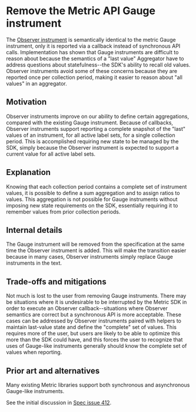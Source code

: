 # Remove the Metric API Gauge instrument

The [Observer instrument](./0072-metric-observer.md) is semantically
identical to the metric Gauge instrument, only it is reported via a
callback instead of synchronous API calls.  Implementation has shown
that Gauge instruments are difficult to reason about because the
semantics of a "last value" Aggregator have to address questions about
statefulness--the SDK's ability to recall old values.  Observer
instruments avoid some of these concerns because they are reported
once per collection period, making it easier to reason about "all
values" in an aggregator.

## Motivation

Observer instruments improve on our ability to define certain
aggregations, compared with the existing Gauge instrument.  Because of
callbacks, Observer instruments support reporting a complete snapshot
of the "last" values of an instrument, for all active label sets, for
a single collection period.  This is accomplished requiring new state
to be managed by the SDK, simply because the Observer instrument is
expected to support a current value for all active label sets.

## Explanation

Knowing that each collection period contains a complete set of
instrument values, it is possible to define a sum aggregation and to
assign ratios to values.  This aggregation is not possible for Gauge
instruments without imposing new state requirements on the SDK,
essentially requiring it to remember values from prior collection
periods.

## Internal details

The Gauge instrument will be removed from the specification at the
same time the Observer instrument is added.  This will make the
transition easier because in many cases, Observer instruments simply
replace Gauge instruments in the text.

## Trade-offs and mitigations

Not much is lost to the user from removing Gauge instruments.  There
may be situations where it is undesirable to be interrupted by the
Metric SDK in order to execute an Observer callback--situations where
Observer semantics are correct but a synchronous API is more
acceptable.  These cases can be addressed by Observer instruments
paired with helpers to maintain last-value state and define the
"complete" set of values.  This requires more of the user, but users
are likely to be able to optimize this more than the SDK could have,
and this forces the user to recognize that uses of Gauge-like
instruments generally should know the complete set of values when
reporting.

## Prior art and alternatives

Many existing Metric libraries support both synchronous and
asynchronous Gauge-like instruments.

See the initial discussion in [Spec issue
412](https://github.com/open-telemetry/opentelemetry-specification/issues/412).
